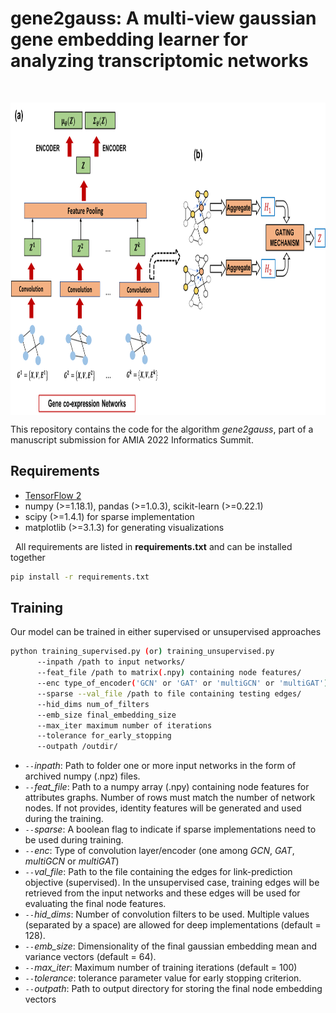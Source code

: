 # gene2gauss: A multi-view gaussian gene embedding learner for analyzing transcriptomic networks
<br/>
<p align="center"><img src="Schematic.png" style="vertical-align:middle" width="800" height="500"></p>

This repository contains the code for the algorithm <i>gene2gauss</i>, part of a manuscript submission for AMIA 2022 Informatics Summit.

## Requirements
 * <a href="https://www.tensorflow.org/install">TensorFlow 2</a>
 * numpy (>=1.18.1), pandas (>=1.0.3), scikit-learn (>=0.22.1)
 * scipy (>=1.4.1) for sparse implementation
 * matplotlib (>=3.1.3) for generating visualizations

&nbsp;&nbsp;All requirements are listed in <b>requirements.txt</b> and can be installed together
```bash
pip install -r requirements.txt
```

## Training
Our model can be trained in either supervised or unsupervised approaches <br/>
```bash
python training_supervised.py (or) training_unsupervised.py 
      --inpath /path to input networks/
      --feat_file /path to matrix(.npy) containing node features/
      --enc type_of_encoder('GCN' or 'GAT' or 'multiGCN' or 'multiGAT')
      --sparse --val_file /path to file containing testing edges/ 
      --hid_dims num_of_filters
      --emb_size final_embedding_size
      --max_iter maximum number of iterations
      --tolerance for_early_stopping
      --outpath /outdir/
```
* <i> `--`inpath</i>: Path to folder one or more input networks in the form of archived numpy (.npz) files.
* <i> `--`feat_file</i>: Path to a numpy array (.npy) containing node features for attributes graphs. Number of rows must match the number of network nodes. If not provides, identity features will be generated and used during the training.
* <i> `--`sparse</i>: A boolean flag to indicate if sparse implementations need to be used during training.
* <i> `--`enc</i>: Type of convolution layer/encoder (one among <i>GCN</i>, <i>GAT</i>, <i>multiGCN</i> or <i>multiGAT</i>)
* <i> `--`val_file</i>: Path to the file containing the edges for link-prediction objective (supervised). In the unsupervised case, training edges will be retrieved from the input networks and these edges will be used for evaluating the final node features.
* <i> `--`hid_dims</i>: Number of convolution filters to be used. Multiple values (separated by a space) are allowed for deep implementations (default = 128).
* <i> `--`emb_size</i>: Dimensionality of the final gaussian embedding mean and variance vectors (default = 64).
* <i> `--`max_iter</i>: Maximum number of training iterations (default = 100)
* <i> `--`tolerance</i>: tolerance parameter value for early stopping criterion.
* <i> `--`outpath</i>: Path to output directory for storing the final node embedding vectors
 
